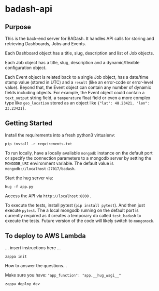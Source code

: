 # badash-api

## Purpose

This is the back-end server for BADash. It handles API calls for storing and retrieving Dashboards, Jobs and Events.

Each Dashboard object has a title, slug, description and list of Job objects.

Each Job object has a title, slug, description and a dynamic/flexible configuration object.

Each Event object is related back to a single Job object, has a date/time stamp value (stored in UTC) and a `result` (like an error-code or error-level value). Beyond that, the Event object can contain any number of dynamic fields including objects. For example, the Event object could contain a `text_output` string field, a `temperature` float field or even a more complex type like `geo_location` stored as an object like ```{"lat": 48.23421, "lon": 23.23421}```.

## Getting Started

Install the requirements into a fresh python3 virtualenv:

```pip install -r requirements.txt```

To run locally, have a locally available `mongodb` instance on the default port or specify the connection parameters to a mongodb server by setting the `MONGODB_URI` environment variable. The default value is `mongodb://localhost:27017/badash`.

Start the hug server via:

`hug -f app.py`

Access the API via `http://localhost:8000` .

To execute the tests, install pytest (`pip install pytest`). And then just execute `pytest`. The a local mongodb running on the default port is currently required as it creates a temporary db called `test_badash` to execute the tests. Future version of the code will likely switch to `mongomock`.

## To deploy to AWS Lambda

... insert instructions here ...

```zappa init```

How to answer the questions... 

Make sure you have:
```"app_function": "app.__hug_wsgi__"```

```zappa deploy dev```

